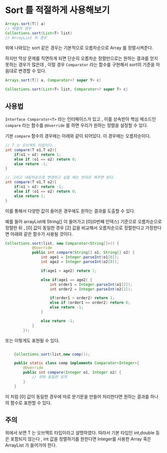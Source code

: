 # Sort 를 적절하게 사용해보기

```java
Arrays.sort​(T[] a)
// 배열의 경우
Collections.sort​(List<T> list)
// ArrayList 의 경우
```

위에 나와있는 sort 같은 경우는 기본적으로 오름차순으로 Array 를 정렬시켜준다. 

하지만 막상 문제를 직면하게 되면 단순히 오름차순 정렬만으로는 원하는 결과를 얻지 못하는 경우가 많은데 , 이럴 경우 `Comparator` 라는 함수를 구현해서 sort의 기준을 마음대로 변경할 수 있다.

```java
Arrays.sort​(T[] a, Comparator<? super T> c)

Collections.sort​(List<T> list, Comparator<? super T> c)
```

## 사용법

`Interface Comparator<T>` 라는 인터페이스가 있고 , 이를 상속받아 핵심 메소드인 `compare` 라는 함수를 `@Override` 를 하면 우리가 원하는 정렬을 설정할 수 있다.

기본 `compare` 함수의 경우에는 아래와 같이 되어있다. 이 경우에는 오름차순이다.

```java 
// T 는 오브젝트 타입이다.
int compare(T o1,T o2){
    if(o1 > o2) return 1;
    else if (o1 == o2) return 0;
    else return -1;
}

// 그리고 내림차순으로 변경하고 싶을 때는 반대로 해주면 된다.
int compare(T o1,T o2){
    if(o1 > o2) return -1;
    else if (o1 == o2) return 0;
    else return 1;
}
```

이를 통해서 다양한 값이 들어온 경우에도 원하는 결과를 도출할 수 있다.

예를 들어 arrayList에 String[] 이 들어가고 [0](0번째 인덱스) 기준으로 오름차순으로 정렬한 뒤 , [0] 값이 동일한 경우 [2] 값을 비교해서 오름차순으로 정렬한다고 가정한다면 아래와 같은 함수가 사용될 것이다.

```java 
Collections.sort(list, new Comparator<String[]>() {
            @Override
            public int compare(String[] o1, String[] o2) {
                int age1 = Integer.parseInt(o1[0]);
                int age2 = Integer.parseInt(o2[0]);

                if(age1 > age2) return 1;

                else if(age1 == age2) {
                    int order1 = Integer.parseInt(o1[2]);
                    int order2 = Integer.parseInt(o2[2]);

                    if(order1 > order2) return 1;
                    else if (order1 == order2) return 0;
                    else return -1;
                }

                else return -1;
            }
        });
```

또는 이렇게도 표현될 수 있다.

```java 

    Collections.sort(list,new comp());

    public static class comp implements Comparator<Integer>{
        @Override
        public int compare(Integer o1, Integer o2) {
            // 위와 동일한 로직
        }
    }

```
이 처럼 [0] 값이 동일한 경우에 따로 분기문을 만들어 처리한다면 원하는 결과를 하나의 함수로 표현할 수 있다.

## 주의

위에서 보면 T 는 오브젝트 타입이라고 설명하였다. 따라서 기본 타입인 int,double 등은 포함되지 않는다 , int 값을 정렬하기를 원한다면 Integer를 사용한 Array 혹은 ArrayList 가 들어가야 한다.